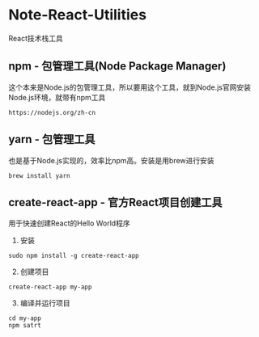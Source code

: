 # Note-React-Utilities
React技术栈工具

## npm - 包管理工具(Node Package Manager)
这个本来是Node.js的包管理工具，所以要用这个工具，就到Node.js官网安装Node.js环境，就带有npm工具
```
https://nodejs.org/zh-cn
```

## yarn - 包管理工具
也是基于Node.js实现的，效率比npm高。安装是用brew进行安装
```
brew install yarn
```

## create-react-app - 官方React项目创建工具
用于快速创建React的Hello World程序
1. 安装
```
sudo npm install -g create-react-app
```
2. 创建项目
```
create-react-app my-app
```
3. 编译并运行项目
```
cd my-app
npm satrt
```
